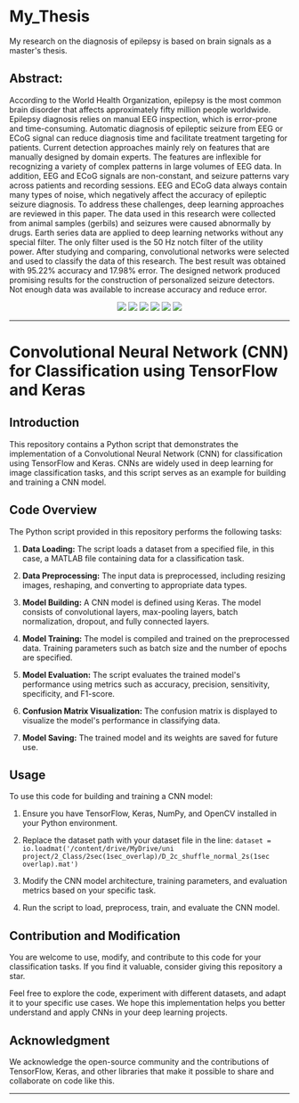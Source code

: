 # My_Thesis
 My research on the diagnosis of epilepsy is based on brain signals as a master's thesis.


## Abstract:
According to the World Health Organization, epilepsy is the most common brain disorder
that affects approximately fifty million people worldwide. Epilepsy diagnosis relies on
manual EEG inspection, which is error-prone and time-consuming. Automatic diagnosis
of epileptic seizure from EEG or ECoG signal can reduce diagnosis time and facilitate
treatment targeting for patients. Current detection approaches mainly rely on features that
are manually designed by domain experts. The features are inflexible for recognizing a
variety of complex patterns in large volumes of EEG data. In addition, EEG and ECoG
signals are non-constant, and seizure patterns vary across patients and recording sessions.
EEG and ECoG data always contain many types of noise, which negatively affect the
accuracy of epileptic seizure diagnosis. To address these challenges, deep learning
approaches are reviewed in this paper. The data used in this research were collected from
animal samples (gerbils) and seizures were caused abnormally by drugs. Earth series data
are applied to deep learning networks without any special filter. The only filter used is the
50 Hz notch filter of the utility power. After studying and comparing, convolutional
networks were selected and used to classify the data of this research. The best result was
obtained with 95.22% accuracy and 17.98% error. The designed network produced
promising results for the construction of personalized seizure detectors. Not enough data
was available to increase accuracy and reduce error.

<p align="center">
 <img src="./Doc/3.3.1.jpg">
 <img src="./Doc/3.3.2.jpg">
 <img src="./Doc/3.7.png">
 <img src="./Doc/3.9.png">
 <img src="./Doc/3.10.png">
 <img src="./Doc/4.1.png">
</p>

---

# Convolutional Neural Network (CNN) for Classification using TensorFlow and Keras

## Introduction

This repository contains a Python script that demonstrates the implementation of a Convolutional Neural Network (CNN) for classification using TensorFlow and Keras. CNNs are widely used in deep learning for image classification tasks, and this script serves as an example for building and training a CNN model.

## Code Overview

The Python script provided in this repository performs the following tasks:

1. **Data Loading:** The script loads a dataset from a specified file, in this case, a MATLAB file containing data for a classification task.

2. **Data Preprocessing:** The input data is preprocessed, including resizing images, reshaping, and converting to appropriate data types.

3. **Model Building:** A CNN model is defined using Keras. The model consists of convolutional layers, max-pooling layers, batch normalization, dropout, and fully connected layers.

4. **Model Training:** The model is compiled and trained on the preprocessed data. Training parameters such as batch size and the number of epochs are specified.

5. **Model Evaluation:** The script evaluates the trained model's performance using metrics such as accuracy, precision, sensitivity, specificity, and F1-score.

6. **Confusion Matrix Visualization:** The confusion matrix is displayed to visualize the model's performance in classifying data.

7. **Model Saving:** The trained model and its weights are saved for future use.

## Usage

To use this code for building and training a CNN model:

1. Ensure you have TensorFlow, Keras, NumPy, and OpenCV installed in your Python environment.

2. Replace the dataset path with your dataset file in the line: `dataset = io.loadmat('/content/drive/MyDrive/uni project/2_Class/2sec(1sec_overlap)/D_2c_shuffle_normal_2s(1sec overlap).mat')`

3. Modify the CNN model architecture, training parameters, and evaluation metrics based on your specific task.

4. Run the script to load, preprocess, train, and evaluate the CNN model.

## Contribution and Modification

You are welcome to use, modify, and contribute to this code for your classification tasks. If you find it valuable, consider giving this repository a star.

Feel free to explore the code, experiment with different datasets, and adapt it to your specific use cases. We hope this implementation helps you better understand and apply CNNs in your deep learning projects.

## Acknowledgment

We acknowledge the open-source community and the contributions of TensorFlow, Keras, and other libraries that make it possible to share and collaborate on code like this.

---
